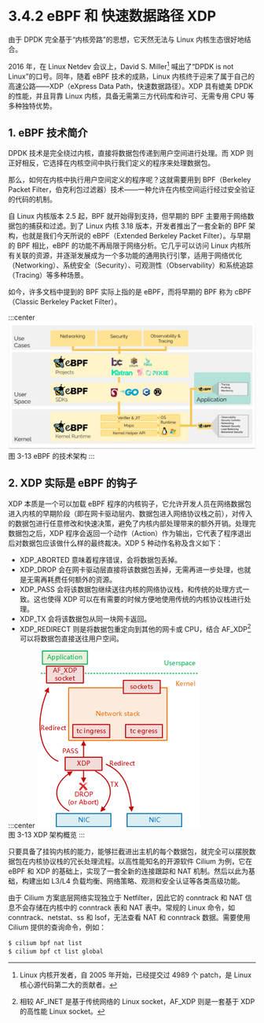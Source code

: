 # 3.4.2 eBPF 和 快速数据路径 XDP 

由于 DPDK 完全基于“内核旁路”的思想，它天然无法与 Linux 内核生态很好地结合。

2016 年，在 Linux Netdev 会议上，David S. Miller[^1] 喊出了“DPDK is not Linux”的口号。同年，随着 eBPF 技术的成熟，Linux 内核终于迎来了属于自己的高速公路——XDP（eXpress Data Path，快速数据路径）。XDP 具有媲美 DPDK 的性能，并且背靠 Linux 内核，具备无需第三方代码库和许可、无需专用 CPU 等多种独特优势。

## 1. eBPF 技术简介

DPDK 技术是完全绕过内核，直接将数据包传递到用户空间进行处理。而 XDP 则正好相反，它选择在内核空间中执行我们定义的程序来处理数据包。

那么，如何在内核中执行用户空间定义的程序呢？这就需要用到 BPF（Berkeley Packet Filter，伯克利包过滤器）技术——一种允许在内核空间运行经过安全验证的代码的机制。

自 Linux 内核版本 2.5 起，BPF 就开始得到支持，但早期的 BPF 主要用于网络数据包的捕获和过滤。到了 Linux 内核 3.18 版本，开发者推出了一套全新的 BPF 架构，也就是我们今天所说的 eBPF（Extended Berkeley Packet Filter）。与早期的 BPF 相比，eBPF 的功能不再局限于网络分析。它几乎可以访问 Linux 内核所有关联的资源，并逐渐发展成为一个多功能的通用执行引擎，适用于网络优化（Networking）、系统安全（Security）、可观测性（Observability）和系统追踪（Tracing）等多种场景。

如今，许多文档中提到的 BPF 实际上指的是 eBPF，而将早期的 BPF 称为 cBPF（Classic Berkeley Packet Filter）。

:::center
  ![](../assets/ebpf.webp)<br/>
 图 3-13 eBPF 的技术架构
:::


## 2. XDP 实际是 eBPF 的钩子

XDP 本质是一个可以加载 eBPF 程序的内核钩子，它允许开发人员在网络数据包进入内核的早期阶段（即在网卡驱动层内、数据包进入网络协议栈之前），对传入的数据包进行任意修改和快速决策，避免了内核内部处理带来的额外开销。处理完数据包之后，XDP 程序会返回一个动作（Action）作为输出，它代表了程序退出后对数据包应该做什么样的最终裁决。XDP 5 种动作名称及含义如下：

- XDP_ABORTED 意味着程序错误，会将数据包丢掉。
- XDP_DROP 会在网卡驱动层直接将该数据包丢掉，无需再进一步处理，也就是无需再耗费任何额外的资源。
- XDP_PASS 会将该数据包继续送往内核的网络协议栈，和传统的处理方式一致。这也使得 XDP 可以在有需要的时候方便地使用传统的内核协议栈进行处理。
- XDP_TX 会将该数据包从同一块网卡返回。
- XDP_REDIRECT 则是将数据包重定向到其他的网卡或 CPU，结合 AF_XDP[^2]可以将数据包直接送往用户空间。

:::center
  ![](../assets/xdp.png)<br/>
 图 3-13 XDP 架构概览
:::


只要具备了挂钩内核的能力，能够拦截进出主机的每个数据包，就完全可以摆脱数据包在内核协议栈的冗长处理流程。以高性能知名的开源软件 Cilium 为例，它在 eBPF 和 XDP 的基础上，实现了一套全新的连接跟踪和 NAT 机制。然后以此为基础，构建出如 L3/L4 负载均衡、网络策略、观测和安全认证等各类高级功能。

由于 Cilium 方案底层网络实现独立于 Netfilter，因此它的 conntrack 和 NAT 信息不会存储在内核中的 conntrack 表和 NAT 表中。常规的 Linux 命令，如 conntrack、netstat、ss 和 lsof，无法查看 NAT 和 conntrack 数据。需要使用 Cilium 提供的查询命令，例如：

```bash
$ cilium bpf nat list
$ cilium bpf ct list global
```


[^1]: Linux 内核开发者，自 2005 年开始，已经提交过 4989 个 patch，是 Linux 核心源代码第二大的贡献者。
[^2]: 相较 AF_INET 是基于传统网络的 Linux socket，AF_XDP 则是一套基于 XDP 的高性能 Linux socket。
